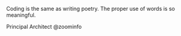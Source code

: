 Coding is the same as writing poetry. The proper use of words is so meaningful.


Principal Architect @zoominfo

